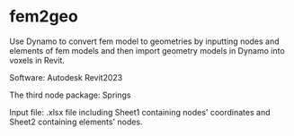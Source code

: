 # fem2geo
Use Dynamo to convert fem model to geometries by inputting nodes and elements of fem models and then import geometry models in Dynamo into voxels in Revit.


Software: Autodesk Revit2023


The third node package: Springs


Input file: .xlsx file including Sheet1 containing nodes' coordinates and Sheet2 containing elements' nodes.

